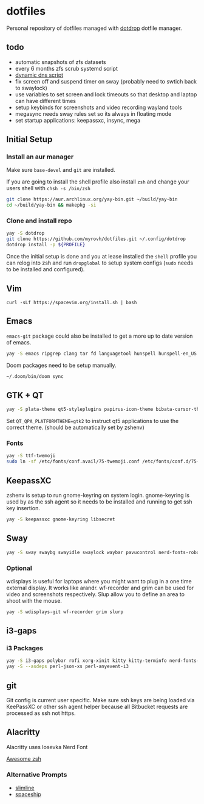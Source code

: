 # dotfiles

Personal repository of dotfiles managed with
[dotdrop](https://github.com/deadc0de6/dotdrop) dotfile manager.

## todo

- automatic snapshots of zfs datasets
- every 6 months zfs scrub systemd script
- [dynamic dns script](https://developer.dnsimple.com/ddns/)
- fix screen off and suspend timer on sway (probably need to swtich back to swaylock)
- use variables to set screen and lock timeouts so that desktop and laptop can have different times
- setup keybinds for screenshots and video recording wayland tools
- megasync needs sway rules set so its always in floating mode
- set startup applications: keepassxc, insync, mega

## Initial Setup

### Install an aur manager

Make sure `base-devel` and `git` are installed.

If you are going to install the shell profile also install `zsh` and change your users shell with `chsh -s /bin/zsh`

```sh
git clone https://aur.archlinux.org/yay-bin.git ~/build/yay-bin
cd ~/build/yay-bin && makepkg -si
```

### Clone and install repo

```sh
yay -S dotdrop
git clone https://github.com/myrovh/dotfiles.git ~/.config/dotdrop
dotdrop install -p ${PROFILE}
```

Once the initial setup is done and you at lease installed the `shell` profile you can relog into zsh and run `dropglobal` to setup system configs (`sudo` needs to be installed and configured).

## Vim

`curl -sLf https://spacevim.org/install.sh | bash`

## Emacs

`emacs-git` package could also be installed to get a more up to date version of emacs.

```sh
yay -S emacs ripgrep clang tar fd languagetool hunspell hunspell-en_US hunspell-en_AU
```

Doom packages need to be setup manually.

```sh
~/.doom/bin/doom sync
```

## GTK + QT

```sh
yay -S plata-theme qt5-styleplugins papirus-icon-theme bibata-cursor-theme gtk-engine-murrine roboto
```

Set `QT_QPA_PLATFORMTHEME=gtk2` to instruct qt5 applications to use the correct theme. (should be automatically set by zshenv)

### Fonts

```sh
yay -S ttf-twemoji
sudo ln -sf /etc/fonts/conf.avail/75-twemoji.conf /etc/fonts/conf.d/75-twemoji.conf`
```

## KeepassXC

zshenv is setup to run gnome-keyring on system login. gnome-keyring is used by as the ssh agent so it needs to be installed and running to get ssh key insertion.

```sh
yay -S keepassxc gnome-keyring libsecret
```

## Sway

```sh
yay -S sway swaybg swayidle swaylock waybar pavucontrol nerd-fonts-roboto-mono nerd-fonts-iosevka wofi pamixer azote redshift-wlr-gamma-control-git jq mako polkit-gnome alacritty qt5-wayland light gnome-keyring
```

### Optional

wdisplays is useful for laptops where you might want to plug in a one time external display. It works like arandr. wf-recorder and grim can be used for video and screenshots respectively. Slup allow you to define an area to shoot with the mouse.

```sh
yay -S wdisplays-git wf-recorder grim slurp
```

## i3-gaps

### i3 Packages

```sh
yay -S i3-gaps polybar rofi xorg-xinit kitty kitty-terminfo nerd-fonts-roboto-mono picom feh
yay -S --asdeps perl-json-xs perl-anyevent-i3
```

## git

Git config is current user specific. Make sure ssh keys are being loaded via KeePassXC or other ssh agent helper because all Bitbucket requests are processed as ssh not https.

## Alacritty

Alacritty uses Iosevka Nerd Font

[Awesome zsh](https://github.com/unixorn/awesome-zsh-plugins)

### Alternative Prompts

- [slimline](https://github.com/mgee/slimline)
- [spaceship](https://github.com/denysdovhan/spaceship-prompt)
